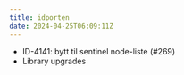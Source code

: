 ```yaml
---
title: idporten
date: 2024-04-25T06:09:11Z
---
```

- ID-4141: bytt til sentinel node-liste (#269)
- Library upgrades

